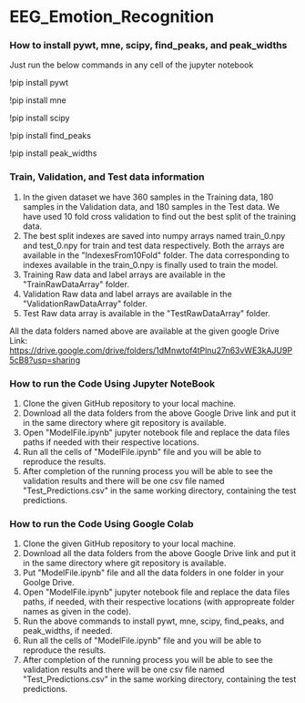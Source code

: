 # EEG_Emotion_Recognition


<!-- ### Software and Tools Requirements -->

<!-- 1. [Sklearn](https://scikit-learn.org/stable/)
2. [Pandas](https://pandas.pydata.org/)
3. [Numpy](https://numpy.org/)
4. [Scipy](https://scipy.org/)
5. [MNE](https://mne.tools/stable/index.html)
6. [Pywt](https://pywavelets.readthedocs.io/en/latest/)
7. [Matplotlib](https://matplotlib.org/) -->

### How to install pywt, mne, scipy, find_peaks, and peak_widths
Just run the below commands in any cell of the jupyter notebook

!pip install pywt

!pip install mne

!pip install scipy

!pip install find_peaks

!pip install peak_widths

### Train, Validation, and Test data information
1. In the given dataset we have 360 samples in the Training data, 180 samples in the Validation data, and 180 samples in the Test data. We have used 10 fold cross validation to find out the best split of the training data. 
2. The best split indexes are saved into numpy arrays named train_0.npy and test_0.npy for train and test data respectively. Both the arrays are available in the "IndexesFrom10Fold" folder. The data corresponding to indexes available in the train_0.npy is finally used to train the model.
4. Training Raw data and label arrays are available in the "TrainRawDataArray" folder.
5. Validation Raw data and label arrays are available in the "ValidationRawDataArray" folder.
6. Test Raw data array is available in the "TestRawDataArray" folder.

All the data folders named above are available at the given google Drive Link:
https://drive.google.com/drive/folders/1dMnwtof4tPlnu27n63vWE3kAJU9P5cB8?usp=sharing

### How to run the Code Using Jupyter NoteBook
1. Clone the given GitHub repository to your local machine.
2. Download all the data folders from the above Google Drive link and put it in the same directory  where git repository is available. 
3. Open "ModelFile.ipynb" jupyter notebook file and replace the data files paths if needed with their respective locations.  
4. Run all the cells of "ModelFile.ipynb" file and you will be able to reproduce the results.
5. After completion of the running process you will be able to see the validation results and there will be one csv file named "Test_Predictions.csv" in the same working directory, containing the test predictions.

### How to run the Code Using Google Colab
1. Clone the given GitHub repository to your local machine.
2. Download all the data folders from the above Google Drive link and put it in the same directory  where git repository is available. 
3. Put "ModelFile.ipynb" file and all the data folders in one folder in your Goolge Drive.
4. Open "ModelFile.ipynb" jupyter notebook file and replace the data files paths, if needed, with their respective locations (with appropreate folder names as given in the code).
5. Run the above commands to install pywt, mne, scipy, find_peaks, and peak_widths, if needed.  
5. Run all the cells of "ModelFile.ipynb" file and you will be able to reproduce the results.
5. After completion of the running process you will be able to see the validation results and there will be one csv file named "Test_Predictions.csv" in the same working directory, containing the test predictions.